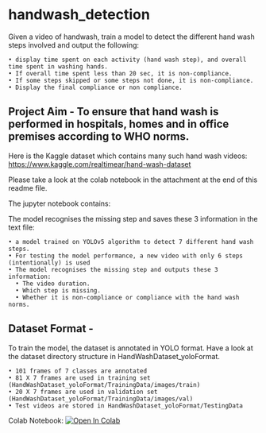 # handwash_detection
Given a video of handwash, train a model to detect the different hand wash steps involved and output the following:

    • display time spent on each activity (hand wash step), and overall time spent in washing hands. 
    • If overall time spent less than 20 sec, it is non-compliance.
    • If some steps skipped or some steps not done, it is non-compliance.
    • Display the final compliance or non compliance.

Project Aim - To ensure that hand wash is performed in hospitals, homes and in office premises according to WHO norms.
-------------------------------------------------------------------------------------------------------------

Here is the Kaggle dataset which contains many such hand wash videos:
https://www.kaggle.com/realtimear/hand-wash-dataset


Please take a look at the colab notebook in the attachment at the end of this readme file.

The jupyter notebook contains:

The model recognises the missing step and saves these 3 information in the text file:
    
    • a model trained on YOLOv5 algorithm to detect 7 different hand wash steps.
    • For testing the model performance, a new video with only 6 steps (intentionally) is used
    • The model recognises the missing step and outputs these 3 information:
      • The video duration.
      • Which step is missing.
      • Whether it is non-compliance or compliance with the hand wash norms.
  
Dataset Format - 
-----------------------
To train the model, the dataset is annotated in YOLO format. Have a look at the dataset directory structure in HandWashDataset_yoloFormat.

    • 101 frames of 7 classes are annotated
    • 81 X 7 frames are used in training set (HandWashDataset_yoloFormat/TrainingData/images/train)
    • 20 X 7 frames are used in validation set (HandWashDataset_yoloFormat/TrainingData/images/val)
    • Test videos are stored in HandWashDataset_yoloFormat/TestingData


Colab Notebook:
[![Open In Colab](https://colab.research.google.com/assets/colab-badge.svg)](https://colab.research.google.com/drive/1-LVe0ewmRyOwZN8Kr20DDEjDhK73gpLp?authuser=1)
